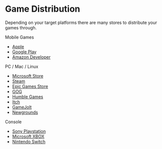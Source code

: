 # Game Distribution

Depending on your target platforms there are many stores to distribute your games through.

Mobile Games

* [Apple](https://developer.apple.com)
* [Google Play](https://play.google.com)
* [Amazon Developer](https://developer.amazon.com)

PC / Mac / Linux

* [Microsoft Store](https://developer.microsoft.com/en-us/microsoft-store/)
* [Steam](https://store.steampowered.com)
* [Epic Games Store](https://www.epicgames.com/store/en-US/publish)
* [GOG](https://www.gog.com)
* [Humble Games](https://www.humblegames.com)
* [Itch](https://itch.io)
* [GameJolt](https://gamejolt.com)
* [Newgrounds](https://www.newgrounds.com)

Console

* [Sony Playstation](https://partners.playstation.net)
* [Microsoft XBOX](https://www.xbox.com/en-US/developers)
* [Nintendo Switch](https://developer.nintendo.com)
